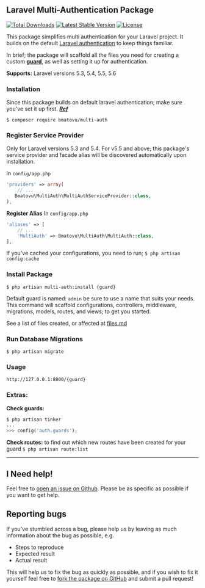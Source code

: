 ## Laravel Multi-Authentication Package

[![Total Downloads](https://poser.pugx.org/bmatovu/multi-auth/downloads)](https://packagist.org/packages/bmatovu/multi-auth)
[![Latest Stable Version](https://poser.pugx.org/bmatovu/multi-auth/v/stable)](https://packagist.org/packages/bmatovu/multi-auth)
[![License](https://poser.pugx.org/bmatovu/multi-auth/license)](https://packagist.org/packages/bmatovu/multi-auth)

This package simplifies multi authentication for your Laravel project. It builds on the default [Laravel authentication](https://laravel.com/docs/5.6/authentication) to keep things familiar.

In brief; the package will scaffold all the files you need for creating a custom [**guard**](https://laravel.com/docs/5.6/authentication#adding-custom-guards), as well as setting it up for authentication.

**Supports:** Laravel versions 5.3, 5.4, 5.5, 5.6

### Installation
Since this package builds on default laravel authentication; make sure you've set it up first. [**_Ref_**](https://laravel.com/docs/5.6/authentication)

`$ composer require bmatovu/multi-auth`

### Register Service Provider 
Only for Laravel versions 5.3 and 5.4. For v5.5 and above; this package's service provider and facade alias will be discovered automatically upon installation.

In `config/app.php`
```php
'providers' => array(
    // ...
   Bmatovu\MultiAuth\MultiAuthServiceProvider::class,
),
```

**Register Alias** 
In `config/app.php`
```php
'aliases' => [
    // ...
    'MultiAuth' => Bmatovu\MultiAuth\MultiAuth::class,
],
```

If you've cached your configurations, you need to run;
`$ php artisan config:cache`

### Install Package
`$ php artisan multi-auth:install {guard}`

Default guard is named: `admin` be sure to use a name that suits your needs.
This command will scaffold configurations, controllers, middleware, migrations, models, routes, and views; to get you started.

See a list of files created, or affected at [files.md](https://github.com/mtvbrianking/multi-auth/blob/master/files.md)

### Run Database Migrations
`$ php artisan migrate`

### Usage
`http://127.0.0.1:8000/{guard}`

### Extras:
**Check guards:**
```php
$ php artisan tinker
...
>>> config('auth.guards');
```

**Check routes:** to find out which new routes have been created for your guard
`$ php artisan route:list`

<hr/>

I Need help!
---
Feel free to [open an issue on Github](https://github.com/mtvbrianking/multi-auth/issues/new). Please be as specific as possible if you want to get help.

Reporting bugs
--
If you've stumbled across a bug, please help us by leaving as much information about the bug as possible, e.g.
- Steps to reproduce
- Expected result
- Actual result

This will help us to fix the bug as quickly as possible, and if you wish to fix it yourself feel free to [fork the package on GitHub](https://github.com/mtvbrianking/multi-auth) and submit a pull request!